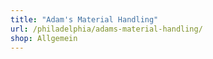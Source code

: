 ```yaml
---
title: "Adam's Material Handling"
url: /philadelphia/adams-material-handling/
shop: Allgemein
---
```

